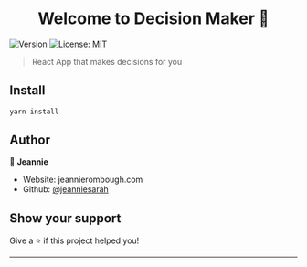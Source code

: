 <h1 align="center">Welcome to Decision Maker 👋</h1>
<p>
  <img alt="Version" src="https://img.shields.io/badge/version-1.0.0-blue.svg?cacheSeconds=2592000" />
  <a href="#" target="_blank">
    <img alt="License: MIT" src="https://img.shields.io/badge/License-MIT-yellow.svg" />
  </a>
</p>

> React App that makes decisions for you

## Install

```sh
yarn install
```

## Author

👤 **Jeannie**

* Website: jeannierombough.com
* Github: [@jeanniesarah](https://github.com/jeanniesarah)

## Show your support

Give a ⭐️ if this project helped you!

***
